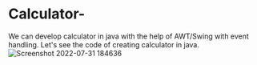 # Calculator-
We can develop calculator in java with the help of AWT/Swing with event handling. Let's see the code of creating calculator in java.
![Screenshot 2022-07-31 184636](https://user-images.githubusercontent.com/84500245/182028244-afce6e0c-5641-421c-b134-4faeba0f148c.jpg)

